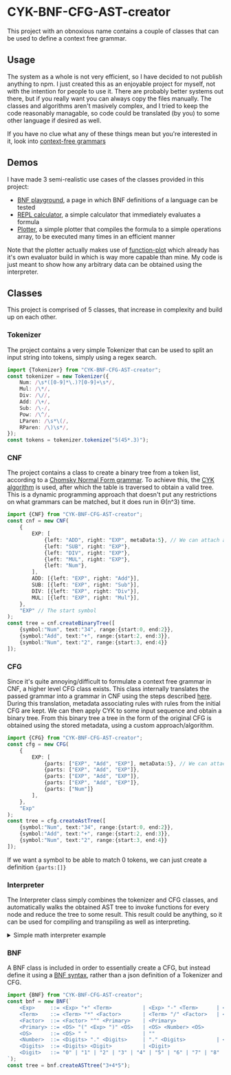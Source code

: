 # CYK-BNF-CFG-AST-creator
This project with an obnoxious name contains a couple of classes that can be used to define a context free grammar. 

## Usage
The system as a whole is not very efficient, so I have decided to not publish anything to npm.
I just created this as an enjoyable project for myself, not with the intention for people to use it. 
There are probably better systems out there, but if you really want you can always copy the files manually.
The classes and algorithms aren't masively complex, and I tried to keep the code reasonably managable, so code could be translated (by you) to some other language if desired as well. 

If you have no clue what any of these things mean but you're interested in it, look into [context-free grammars](https://en.wikipedia.org/wiki/Context-free_grammar)

## Demos
I have made 3 semi-realistic use cases of the classes provided in this project:
- [BNF playground](https://tarvk.github.io/CYK-BNF-CFG-AST-creator/examples/build/#/bnf), a page in which BNF definitions of a language can be tested
- [REPL calculator](https://tarvk.github.io/CYK-BNF-CFG-AST-creator/examples/build/#/calculator), a simple calculator that immediately evaluates a formula
- [Plotter](https://tarvk.github.io/CYK-BNF-CFG-AST-creator/examples/build/#/plotter), a simple plotter that compiles the formula to a simple operations array, to be executed many times in an efficient manner

Note that the plotter actually makes use of [function-plot](https://github.com/mauriciopoppe/function-plot) which already has it's own evaluator build in which is way more capable than mine. My code is just meant to show how any arbitrary data can be obtained using the interpreter. 

## Classes
This project is comprised of 5 classes, that increase in complexity and build up on each other. 
### Tokenizer
The project contains a very simple Tokenizer that can be used to split an input string into tokens, simply using a regex search.
```ts
import {Tokenizer} from "CYK-BNF-CFG-AST-creator";
const tokenizer = new Tokenizer({
    Num: /\s*([0-9]*\.)?[0-9]+\s*/,
    Mul: /\*/,
    Div: /\//,
    Add: /\+/,
    Sub: /\-/,
    Pow: /\^/,
    LParen: /\s*\(/,
    RParen: /\)\s*/,
});
const tokens = tokenizer.tokenize("5(45*.3)");
```
### CNF
The project contains a class to create a binary tree from a token list, according to a [Chomsky Normal Form grammar](https://en.wikipedia.org/wiki/Chomsky_normal_form). 
To achieve this, the [CYK algorithm](https://en.wikipedia.org/wiki/CYK_algorithm) is used, after which the table is traversed to obtain a valid tree. This is a dynamic programming approach that doesn't put any restrictions on what grammars can be matched, but it does run in &Theta;(n^3) time.
```ts
import {CNF} from "CYK-BNF-CFG-AST-creator";
const cnf = new CNF(
    {
        EXP: [
            {left: "ADD", right: "EXP", metaData:5}, // We can attach any metadata to an expression under the metaData key
            {left: "SUB", right: "EXP"},
            {left: "DIV", right: "EXP"},
            {left: "MUL", right: "EXP"},
            {left: "Num"},
        ],
        ADD: [{left: "EXP", right: "Add"}],
        SUB: [{left: "EXP", right: "Sub"}],
        DIV: [{left: "EXP", right: "Div"}],
        MUL: [{left: "EXP", right: "Mul"}],
    },
    "EXP" // The start symbol
);
const tree = cnf.createBinaryTree([
    {symbol:"Num", text:"34", range:{start:0, end:2}},
    {symbol:"Add", text:"+", range:{start:2, end:3}},
    {symbol:"Num", text:"2", range:{start:3, end:4}}
]);
```
### CFG
Since it's quite annoying/difficult to formulate a context free grammar in CNF, a higher level CFG class exists.
This class internally translates the passed grammar into a grammar in CNF using the steps described [here](https://en.wikipedia.org/wiki/Chomsky_normal_form#Converting_a_grammar_to_Chomsky_normal_form). During this translation, metadata associating rules with rules from the initial CFG are kept. We can then apply CYK to some input sequence and obtain a binary tree. From this binary tree a tree in the form of the original CFG is obtained using the stored metadata, using a custom approach/algorithm.
```ts
import {CFG} from "CYK-BNF-CFG-AST-creator";
const cfg = new CFG(
    {
        EXP: [
            {parts: ["EXP", "Add", "EXP"], metaData:5}, // We can attach any metadata to an expression under the metaData key
            {parts: ["EXP", "Add", "EXP"]}, 
            {parts: ["EXP", "Add", "EXP"]}, 
            {parts: ["EXP", "Add", "EXP"]}, 
            {parts: ["Num"]}
        ],
    },
    "Exp"
);
const tree = cfg.createAstTree([
    {symbol:"Num", text:"34", range:{start:0, end:2}},
    {symbol:"Add", text:"+", range:{start:2, end:3}},
    {symbol:"Num", text:"2", range:{start:3, end:4}}
]);
```
If we want a symbol to be able to match 0 tokens, we can just create a definition `{parts:[]}`

### Interpreter
The Interpreter class simply combines the tokenizer and CFG classes, and automatically walks the obtained AST tree to invoke functions for every node and reduce the tree to some result. This result could be anything, so it can be used for compiling and transpiling as well as interpreting. 

<details>

<summary>
Simple math interpreter example
</summary>

```ts
import {Interpreter} from "CYK-BNF-CFG-AST-creator";
const mathInterpreter = new Interpreter<any, any>(
    {
        tokenizer: {
            Num: {
                match: /\s*([0-9]*\.)?[0-9]+\s*/, 
                eval: text => Number(text)
            },
            Func: {
                match: /\s*(sin|cos|sqrt)\s*/,
                eval: (text, match) => match[1],
            },
            Mul: "*",
            Div: "/",
            Add: "+",
            Sub: "-",
            Pow: "^",
            LParen: /\s*\(/,
            RParen: /\)\s*/,
        },
        grammar: {
            Exp: [
                {
                    parts: ["Exp", "Add", "Term"],
                    eval: ([l, op, r]) => l + r,
                },
                {
                    parts: ["Exp", "Sub", "Term"],
                    eval: ([l, op, r]) => l - r,
                },
                {parts: ["Add", "Term"], eval: ([op, r]) => r},
                {parts: ["Sub", "Term"], eval: ([op, r]) => -r},
                {parts: ["Term"], eval: ([v]) => v},
            ],
            Term: [
                {
                    parts: ["Term", "Mul", "Factor"],
                    eval: ([l, op, r]) => l * r,
                },
                {
                    parts: ["Term", "Factor"],
                    eval: ([l, r]) => l * r,
                },
                {
                    parts: ["Term", "Div", "Factor"],
                    eval: ([l, op, r]) => l / r,
                },
                {parts: ["Factor"], eval: ([v]) => v},
            ],
            Factor: [
                {
                    parts: ["Factor", "Pow", "Primary"],
                    eval: ([l, op, r]) => Math.pow(l, r),
                },
                {
                    parts: ["Func", "Primary"],
                    eval: ([op, v]) => Math[op](v),
                },
                {parts: ["Primary"], eval: ([v]) => v},
            ],
            Primary: [
                {parts: ["LParen", "Exp", "RParen"], eval: ([lp, n, rp]) => n},
                {parts: ["Num"], eval: ([v]) => v},
            ],
        },
    },
    "Exp"
);
const result = mathInterpreter.evaluate("3+4*5");
```

</details>

### BNF
A BNF class is included in order to essentially create a CFG, but instead define it using a [BNF syntax](https://en.wikipedia.org/wiki/Backus%E2%80%93Naur_form), rather than a json definition of a Tokenizer and CFG. 
```ts
import {BNF} from "CYK-BNF-CFG-AST-creator";
const bnf = new BNF(`
    <Exp>     ::= <Exp> "+" <Term>          | <Exp> "-" <Term>      | <Term>
    <Term>    ::= <Term> "*" <Factor>       | <Term> "/" <Factor>   | <Factor>
    <Factor>  ::= <Factor> "^" <Primary>    | <Primary>
    <Primary> ::= <OS> "(" <Exp> ")" <OS>   | <OS> <Number> <OS>
    <OS>      ::= <OS> " "                  | ""
    <Number>  ::= <Digits> "." <Digits>     | "." <Digits>          | <Digits>
    <Digits>  ::= <Digits> <Digit>          | <Digit>
    <Digit>   ::= "0" | "1" | "2" | "3" | "4" | "5" | "6" | "7" | "8" | "9"
`);
const tree = bnf.createASTtree("3+4*5");
```
